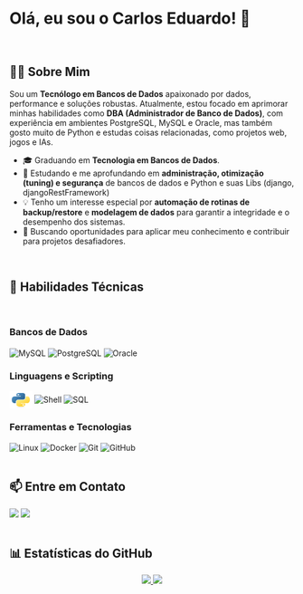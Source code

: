 # Olá, eu sou o Carlos Eduardo! 👋

<br>

## 👨‍💻 Sobre Mim

Sou um **Tecnólogo em Bancos de Dados** apaixonado por dados, performance e soluções robustas. Atualmente, estou focado em aprimorar minhas habilidades como **DBA (Administrador de Banco de Dados)**, com experiência em ambientes PostgreSQL, MySQL e Oracle, mas também gosto muito de Python e estudas coisas relacionadas, como projetos web, jogos e IAs.

- 🎓 Graduando em **Tecnologia em Bancos de Dados**.
- 🌱 Estudando e me aprofundando em **administração, otimização (tuning) e segurança** de bancos de dados e Python e suas Libs (django, djangoRestFramework)
- 💡 Tenho um interesse especial por **automação de rotinas de backup/restore** e **modelagem de dados** para garantir a integridade e o desempenho dos sistemas.
- 🚀 Buscando oportunidades para aplicar meu conhecimento e contribuir para projetos desafiadores.

<br>

## 🚀 Habilidades Técnicas

<div style="display: inline_block"><br>
  <h3><b>Bancos de Dados</b></h3>
  <img align="center" alt="MySQL" height="30" width="40" src="https://cdn.jsdelivr.net/gh/devicons/devicon/icons/mysql/mysql-original-wordmark.svg">
  <img align="center" alt="PostgreSQL" height="30" width="40" src="https://cdn.jsdelivr.net/gh/devicons/devicon/icons/postgresql/postgresql-original-wordmark.svg">
  <img align="center" alt="Oracle" height="30" width="40" src="https://cdn.jsdelivr.net/gh/devicons/devicon/icons/oracle/oracle-original.svg">
  <br>
  <h3><b>Linguagens e Scripting</b></h3>
  <img align="center" alt="Python" height="30" width="40" src="https://raw.githubusercontent.com/devicons/devicon/master/icons/python/python-original.svg">
  <img align="center" alt="Shell" height="30" width="40" src="https://cdn.jsdelivr.net/gh/devicons/devicon/icons/bash/bash-original.svg">
  <img align="center" alt="SQL" height="30" width="40" src="https://cdn.jsdelivr.net/gh/devicons/devicon/icons/azuresqldatabase/azuresqldatabase-original.svg">
  <br>
  <h3><b>Ferramentas e Tecnologias</b></h3>
  <img align="center" alt="Linux" height="30" width="40" src="https://cdn.jsdelivr.net/gh/devicons/devicon/icons/linux/linux-original.svg">
  <img align="center" alt="Docker" height="30" width="40" src="https://cdn.jsdelivr.net/gh/devicons/devicon/icons/docker/docker-original-wordmark.svg">
  <img align="center" alt="Git" height="30" width="40" src="https://cdn.jsdelivr.net/gh/devicons/devicon/icons/git/git-original.svg">
  <img align="center" alt="GitHub" height="30" width="40" src="https://cdn.jsdelivr.net/gh/devicons/devicon/icons/github/github-original.svg">
</div>

<br>

## 📫 Entre em Contato

<div>
<a href="https://www.linkedin.com/in/SEU-USUARIO-AQUI/" target="_blank"><img src="https://img.shields.io/badge/-LinkedIn-%230077B5?style=for-the-badge&logo=linkedin&logoColor=white" target="_blank"></a>
<a href = "mailto:seu-email@exemplo.com"><img src="https://img.shields.io/badge/Gmail-D14836?style=for-the-badge&logo=gmail&logoColor=white" target="_blank"></a>
</div>

<br>

## 📊 Estatísticas do GitHub

<div align="center">
  <a href="https://github.com/Dudu-Hilario-F">
  <img height="180em" src="https://github-readme-stats.vercel.app/api?username=Dudu-Hilario-F&show_icons=true&theme=dracula&include_all_commits=true&count_private=true"/>
  <img height="180em" src="https://github-readme-stats.vercel.app/api/top-langs/?username=Dudu-Hilario-F&layout=compact&langs_count=7&theme=dracula"/>
</div>
